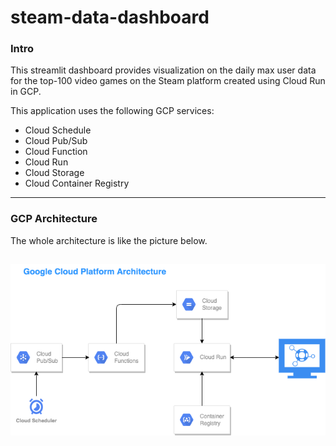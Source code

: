 # steam-data-dashboard

### Intro
This streamlit dashboard provides visualization on the daily max user data for the top-100 video games on the Steam platform created using Cloud Run in GCP.

This application uses the following GCP services:
  - Cloud Schedule
  - Cloud Pub/Sub
  - Cloud Function
  - Cloud Run
  - Cloud Storage
  - Cloud Container Registry

---

### GCP Architecture
The whole architecture is like the picture below.

![architecture](gcp_architecture.png)
---
